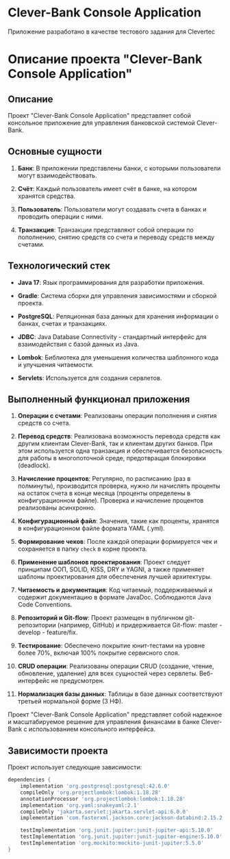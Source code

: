 # Clever-Bank Console Application

Приложение разработано в качестве тестового задания для Clevertec

# Описание проекта "Clever-Bank Console Application"

## Описание

Проект "Clever-Bank Console Application" представляет собой консольное приложение для управления банковской системой Clever-Bank.

## Основные сущности

1. **Банк**: В приложении представлены банки, с которыми пользователи могут взаимодействовать.

2. **Счёт**: Каждый пользователь имеет счёт в банке, на котором хранятся средства.

3. **Пользователь**: Пользователи могут создавать счета в банках и проводить операции с ними.

4. **Транзакция**: Транзакции представляют собой операции по пополнению, снятию средств со счета и переводу средств между счетами.

## Технологический стек

- **Java 17**: Язык программирования для разработки приложения.

- **Gradle**: Система сборки для управления зависимостями и сборкой проекта.

- **PostgreSQL**: Реляционная база данных для хранения информации о банках, счетах и транзакциях.

- **JDBC**: Java Database Connectivity - стандартный интерфейс для взаимодействия с базой данных из Java.

- **Lombok**: Библиотека для уменьшения количества шаблонного кода и улучшения читаемости.

- **Servlets**: Используется для создания сервлетов.

## Выполненный функционал приложения

1. **Операции с счетами**: Реализованы операции пополнения и снятия средств со счета.

2. **Перевод средств**: Реализована возможность перевода средств как другим клиентам Clever-Bank, так и клиентам других банков. При этом используется одна транзакция и обеспечивается безопасность для работы в многопоточной среде, предотвращая блокировки (deadlock).

3. **Начисление процентов**: Регулярно, по расписанию (раз в полминуты), производится проверка, нужно ли начислять проценты на остаток счета в конце месяца (проценты определены в конфигурационном файле). Проверка и начисление процентов реализованы асинхронно.

4. **Конфигурационный файл**: Значения, такие как проценты, хранятся в конфигурационном файле формата YAML (.yml).

5. **Формирование чеков**: После каждой операции формируется чек и сохраняется в папку `check` в корне проекта.

6. **Применение шаблонов проектирования**: Проект следует принципам ООП, SOLID, KISS, DRY и YAGNI, а также применяет шаблоны проектирования для обеспечения лучшей архитектуры.

7. **Читаемость и документация**: Код читаемый, поддерживаемый и содержит документацию в формате JavaDoc. Соблюдаются Java Code Conventions.

8. **Репозиторий и Git-flow**: Проект размещен в публичном git-репозитории (например, GitHub) и придерживается Git-flow: master - develop - feature/fix.

9. **Тестирование**: Обеспечено покрытие юнит-тестами на уровне более 70%, включая 100% покрытие сервисного слоя.

10. **CRUD операции**: Реализованы операции CRUD (создание, чтение, обновление, удаление) для всех сущностей через сервлеты. Веб-интерфейс не предусмотрен.

11. **Нормализация базы данных**: Таблицы в базе данных соответствуют третьей нормальной форме (3 НФ).

Проект "Clever-Bank Console Application" представляет собой надежное и масштабируемое решение для управления финансами в банке Clever-Bank с использованием консольного интерфейса.

## Зависимости проекта

Проект использует следующие зависимости:

```gradle
dependencies {
    implementation 'org.postgresql:postgresql:42.6.0'
    compileOnly 'org.projectlombok:lombok:1.18.28'
    annotationProcessor 'org.projectlombok:lombok:1.18.28'
    implementation 'org.yaml:snakeyaml:2.1'
    compileOnly 'jakarta.servlet:jakarta.servlet-api:6.0.0'
    implementation 'com.fasterxml.jackson.core:jackson-databind:2.15.2'

    testImplementation 'org.junit.jupiter:junit-jupiter-api:5.10.0'
    testImplementation 'org.junit.jupiter:junit-jupiter-engine:5.10.0'
    testImplementation 'org.mockito:mockito-junit-jupiter:5.5.0'
}
